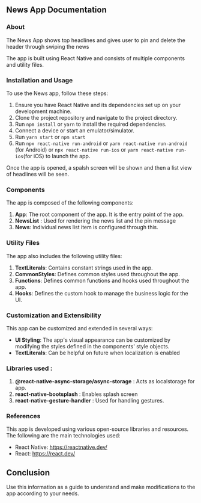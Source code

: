 ## News App Documentation

### About

The News App shows top headlines and gives user to pin and delete the header through swiping the news

The app is built using React Native and consists of multiple components and utility files.

### Installation and Usage

To use the News app, follow these steps:

1. Ensure you have React Native and its dependencies set up on your development machine.
2. Clone the project repository and navigate to the project directory.
3. Run `npm install` or `yarn` to install the required dependencies.
4. Connect a device or start an emulator/simulator.
5. Run `yarn start` or `npm start`
6. Run `npx react-native run-android` or `yarn react-native run-android` (for Android) or `npx react-native run-ios` or `yarn react-native run-ios`(for iOS) to launch the app.

Once the app is opened, a spalsh screen will be shown and then a list view of headlines will be seen.

### Components

The app is composed of the following components:

1. **App**: The root component of the app. It is the entry point of the app.
2. **NewsList** : Used for rendering the news list and the pin message
3. **News**: Individual news list item is configured through this.

### Utility Files

The app also includes the following utility files:

1. **TextLiterals**: Contains constant strings used in the app.
2. **CommonStyles**: Defines common styles used throughout the app.
3. **Functions**: Defines common functions and hooks used throughout the app.
4. **Hooks**: Defines the custom hook to manage the business logic for the UI.

### Customization and Extensibility

This app can be customized and extended in several ways:

- **UI Styling**: The app's visual appearance can be customized by modifying the styles defined in the components' style objects.
- **TextLiterals**: Can be helpful on future when localization is enabled

### Libraries used :

1. **@react-native-async-storage/async-storage** : Acts as localstorage for app.
2. **react-native-bootsplash** : Enables splash screen
3. **react-native-gesture-handler** : Used for handling gestures.

### References

This app is developed using various open-source libraries and resources. The following are the main technologies used:

- React Native: https://reactnative.dev/
- React: https://react.dev/

## Conclusion

Use this information as a guide to understand and make modifications to the app according to your needs.
